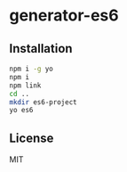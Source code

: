 # generator-es6

## Installation

```bash
npm i -g yo
npm i
npm link
cd ..
mkdir es6-project
yo es6
```

## License

MIT
